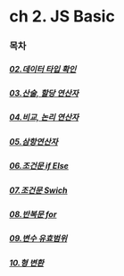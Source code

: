 
# ch 2. JS Basic

### 목차
##### [02.데이터 타입 확인](https://github.com/ohtaekwon/JS-TEST/blob/master/ch%202.%20JS%20%EC%8B%9C%EC%9E%91%ED%95%98%EA%B8%B0/02_%EB%8D%B0%EC%9D%B4%ED%84%B0%20%ED%83%80%EC%9E%85%20%ED%99%95%EC%9D%B8.md)
##### [03.산술, 할당 연산자](https://github.com/ohtaekwon/JS-TEST/blob/master/ch%202.%20JS%20%EC%8B%9C%EC%9E%91%ED%95%98%EA%B8%B0/03_%EC%82%B0%EC%88%A0%2C%20%ED%95%A0%EB%8B%B9%20%EC%97%B0%EC%82%B0%EC%9E%90.md)
##### [04.비교, 논리 연산자](https://github.com/ohtaekwon/JS-TEST/blob/master/ch%202.%20JS%20%EC%8B%9C%EC%9E%91%ED%95%98%EA%B8%B0/04_%EB%B9%84%EA%B5%90%2C%20%EB%85%BC%EB%A6%AC%20%EC%97%B0%EC%82%B0%EC%9E%90.md)
##### [05.삼항연산자](https://github.com/ohtaekwon/JS-TEST/blob/master/ch%202.%20JS%20%EC%8B%9C%EC%9E%91%ED%95%98%EA%B8%B0/05_%EC%82%BC%ED%95%AD%20%EC%97%B0%EC%82%B0%EC%9E%90.md)
##### [06.조건문 if Else](https://github.com/ohtaekwon/JS-TEST/blob/master/ch%202.%20JS%20%EC%8B%9C%EC%9E%91%ED%95%98%EA%B8%B0/06_%EC%A1%B0%EA%B1%B4%EB%AC%B8%20if_Else.md)
##### [07.조건문 Swich](https://github.com/ohtaekwon/JS-TEST/blob/master/ch%202.%20JS%20%EC%8B%9C%EC%9E%91%ED%95%98%EA%B8%B0/07_%EC%A1%B0%EA%B1%B4%EB%AC%B8%20Switch.md)
##### [08.반복문 for](https://github.com/ohtaekwon/JS-TEST/blob/master/ch%202.%20JS%20%EC%8B%9C%EC%9E%91%ED%95%98%EA%B8%B0/08_%EB%B0%98%EB%B3%B5%EB%AC%B8%20For.md)
##### [09.변수 유효범위](https://github.com/ohtaekwon/JS-TEST/blob/master/ch%202.%20JS%20%EC%8B%9C%EC%9E%91%ED%95%98%EA%B8%B0/09_%EB%B3%80%EC%88%98%20%EC%9C%A0%ED%9A%A8%EB%B2%94%EC%9C%84.md)
##### [10.형 변환]()

